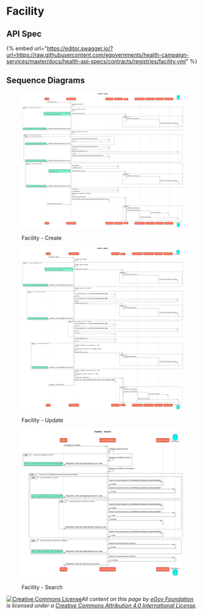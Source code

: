 # Facility

## API Spec

{% embed url="https://editor.swagger.io/?url=https://raw.githubusercontent.com/egovernments/health-campaign-services/master/docs/health-api-specs/contracts/registries/facility.yml" %}

## Sequence Diagrams

<figure><img src="../../../.gitbook/assets/facility_create.png" alt=""><figcaption><p>Facility - Create</p></figcaption></figure>

<figure><img src="../../../.gitbook/assets/facility_update.png" alt=""><figcaption><p>Facility - Update</p></figcaption></figure>

<figure><img src="../../../.gitbook/assets/facility_search.png" alt=""><figcaption><p>Facility - Search</p></figcaption></figure>



[![Creative Commons License](https://i.creativecommons.org/l/by/4.0/80x15.png)_​_](http://creativecommons.org/licenses/by/4.0/)_All content on this page by_ [_eGov Foundation_](https://egov.org.in/) _is licensed under a_ [_Creative Commons Attribution 4.0 International License_](http://creativecommons.org/licenses/by/4.0/)_._
